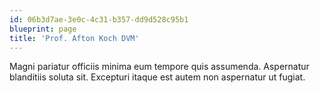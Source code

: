 ```yaml
---
id: 06b3d7ae-3e0c-4c31-b357-dd9d528c95b1
blueprint: page
title: 'Prof. Afton Koch DVM'
---
```

Magni pariatur officiis minima eum tempore quis assumenda. Aspernatur blanditiis soluta sit. Excepturi itaque est autem non aspernatur ut fugiat.